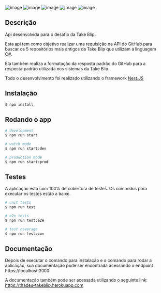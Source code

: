 ![image](https://img.shields.io/badge/nestjs-E0234E?style=for-the-badge&logo=nestjs&logoColor=white) ![image](https://img.shields.io/badge/Express.js-000000?style=for-the-badge&logo=express&logoColor=white) ![image](https://img.shields.io/badge/Jest-C21325?style=for-the-badge&logo=jest&logoColor=white) ![image](https://img.shields.io/badge/Heroku-430098?style=for-the-badge&logo=heroku&logoColor=white) ![image](https://img.shields.io/badge/Swagger-85EA2D?style=for-the-badge&logo=Swagger&logoColor=white)
## Descrição

Api desenvolvida para o desafio da Take Blip.

Esta api tem como objetivo realizar uma requisição na API do GitHub para buscar os 5 repositórios mais antigos da Take Blip que utilizam a linguagem C#.

Ela também realiza a formatação da resposta padrão do GitHub para a resposta padrão utilizada nos sistemas da Take Blip.

Todo o desenvolvimento foi realizado utilizando o framework [Nest.JS](https://github.com/nestjs/nest)

## Instalação

```bash
$ npm install
```

## Rodando o app

```bash
# development
$ npm run start

# watch mode
$ npm run start:dev

# production mode
$ npm run start:prod
```

## Testes

A aplicação está com 100% de cobertura de testes. Os comandos para executar os testes estão a baixo.

```bash
# unit tests
$ npm run test

# e2e tests
$ npm run test:e2e

# test coverage
$ npm run test:cov
```

## Documentação

Depois de executar o comando para instalação e o comando para rodar a aplicação, sua documentação pode ser encontrada acessando o endpoint https://localhost:3000

A documentação também pode ser acessada utilizando o seguinte link: https://thadeu-takeblip.herokuapp.com

